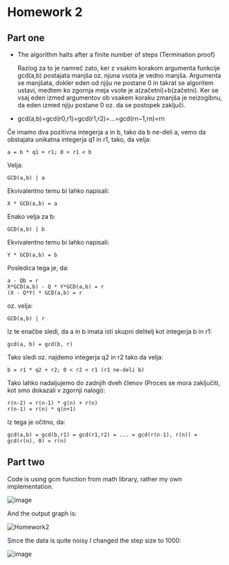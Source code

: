 # Homework 2

## Part one

- The algorithm halts after a finite number of steps (Termination proof)

	Razlog za to je namreč zato, ker z vsakim korakom argumenta funkcije gcd(a,b) postajata manjša oz. njuna vsota je vedno manjša.
	Argumenta se manjšata, dokler eden od njiju ne postane 0 in takrat se algoritem ustavi, medtem ko zgornja meja vsote je a(začetni)+b(začetni).
	Ker se vsaj eden izmed argumentov ob vsakem koraku zmanjša je neizogibnu, da eden izmed njiju postane 0 oz. da se postopek zaključi.

- gcd(a,b)=gcd(r0,r1)=gcd(r1,r2)=...=gcd(rn−1,rn)=rn

Če imamo dva pozitivna integerja a in b, tako da b ne-deli a, vemo da obstajata unikatna integerja q1 in r1, tako, da velja:

	a = b * q1 + r1; 0 < r1 < b

Velja:

	GCD(a,b) | a
	
Ekvivalentno temu bi lahko napisali:

	X * GCD(a,b) = a
	
Enako velja za b:

	GCD(a,b) | b
	
Ekvivalentno temu bi lahko napisali:

	Y * GCD(a,b) = b
	
Posledica tega je, da:

	a - Qb = r
	X*GCD(a,b) - Q * Y*GCD(a,b) = r
	(X - Q*Y) * GCD(a,b) = r

oz. velja:

	GCD(a,b) | r 
	
Iz te enačbe sledi, da a in b imata isti skupni delitelj kot integerja b in r1:

	gcd(a, b) = gcd(b, r)
		
Tako sledi oz. najdemo integerja q2 in r2 tako da velja:
	
	b = r1 * q2 + r2; 0 < r2 < r1 (r1 ne-deli b)

Tako lahko nadaljujemo do zadnjih dveh členov (Proces se mora zaključiti, kot smo dokazali v zgornji nalogi):

	r(n-2) = r(n-1) * g(n) + r(n)
	r(n-1) = r(n) * q(n+1)
	
Iz tega je očitno, da:

	gcd(a,b) = gcd(b,r1) = gcd(r1,r2) = ... = gcd(r(n-1), r(n)) = gcd(r(n), 0) = r(n)

## Part two

Code is using gcm function from math library, rather my own implementation.

![image](https://user-images.githubusercontent.com/48418580/138906581-fd2232d6-add6-47ca-ba46-bf58e5eefe19.png)

And the output graph is:

![Homework2](https://user-images.githubusercontent.com/48418580/138360703-3d42bc30-60fe-4d4f-98b6-ec6a0a87df11.png)

Since the data is quite noisy I changed the step size to 1000:

![image](https://user-images.githubusercontent.com/48418580/138906467-a85c51af-fac1-4505-97e4-595b12cba87f.png)

